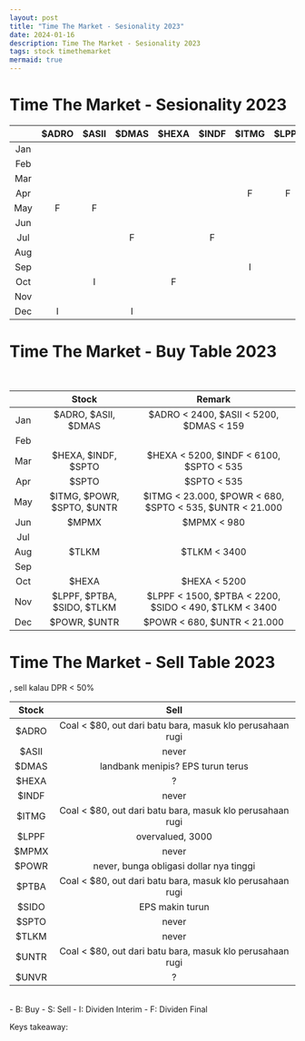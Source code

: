 ```yaml
---
layout: post
title: "Time The Market - Sesionality 2023"
date: 2024-01-16
description: Time The Market - Sesionality 2023
tags: stock timethemarket
mermaid: true
---
```


# Time The Market - Sesionality 2023

|  | $ADRO | $ASII | $DMAS | $HEXA | $INDF | $ITMG | $LPPF | $MPMX | $POWR | $PTBA | $SIDO | $SPTO | $TLKM | $UNTR | $UNVR | Total |
|:-:|:-:|:-:|:-:|:-:|:-:|:-:|:-:|:-:|:-:|:-:|:-:|:-:|:-:|:-:|:-:|:-:|
| Jan | | | | | | | | | | | | | | | | |
| Feb | | | | | | | | | | | | | | | | |
| Mar | | | | | | | | | | | | | | | | |
| Apr | | | | | | <span class="dividen">F</span>|  <span class="dividen">F</span> | | | | <span class="dividen">F</span> | | |<span class="dividen">F</span> | | 4 |
| May | <span class="dividen">F</span> | <span class="dividen">F</span> | | | | | | | | | | | | | | 2 |
| Jun | | | | |  | | | <span class="dividen">F</span> | <span class="dividen">F</span> | <span class="dividen">F</span> | | <span class="dividen">F</span> | <span class="dividen">F</span>| | | 5 |
| Jul | | | <span class="dividen">F</span> |  | <span class="dividen">F</span> | | | | | | | | | | <span class="dividen">F</span> | 3 |
| Aug | | | | | | | | | | | | | | | |
| Sep | | | | | | <span class="dividen">I</span> | | | | | | | | | | 1 |
| Oct | | <span class="dividen">I</span> |  |<span class="dividen">F</span> | | | | | | |<span class="dividen">I</span> | | |<span class="dividen">I</span> | | 4 |
| Nov | | | | | | | | | | | | <span class="dividen">I</span> | | | | 1 |
| Dec | <span class="dividen">I</span>  | | <span class="dividen">I</span> | | | | | | <span class="dividen">I</span>| | | | | | <span class="dividen">I</span> | 4 | 

# Time The Market - Buy Table 2023
<br />

| | Stock | Remark |
|:-:|:-:|:-:|
| Jan | $ADRO, $ASII, $DMAS | $ADRO < 2400, $ASII < 5200, $DMAS < 159 |
| Feb | | |
| Mar | $HEXA, $INDF, $SPTO | $HEXA < 5200, $INDF < 6100, $SPTO < 535 |
| Apr | $SPTO | $SPTO < 535 |
| May | $ITMG, $POWR, $SPTO, $UNTR | $ITMG < 23.000, $POWR < 680, $SPTO < 535, $UNTR < 21.000 |
| Jun | $MPMX | $MPMX < 980|
| Jul | | |
| Aug | $TLKM | $TLKM < 3400|
| Sep | | |
| Oct | $HEXA | $HEXA < 5200|
| Nov | $LPPF, $PTBA, $SIDO, $TLKM | $LPPF < 1500, $PTBA < 2200, $SIDO < 490, $TLKM < 3400  |
| Dec | $POWR, $UNTR | $POWR < 680, $UNTR < 21.000|


# Time The Market - Sell Table 2023

, sell kalau DPR < 50%

| Stock | Sell |
|:-:|:-:|
| $ADRO | Coal < $80, out dari batu bara, masuk klo perusahaan rugi | 
| $ASII | never | 
| $DMAS | landbank menipis? EPS turun terus | 
| $HEXA | ? | 
| $INDF | never | 
| $ITMG | Coal < $80, out dari batu bara, masuk klo perusahaan rugi |
| $LPPF | overvalued, 3000 | 
| $MPMX | never | 
| $POWR | never, bunga obligasi dollar nya tinggi | 
| $PTBA | Coal < $80, out dari batu bara, masuk klo perusahaan rugi |
| $SIDO | EPS makin turun | 
| $SPTO | never | 
| $TLKM | never | 
| $UNTR | Coal < $80, out dari batu bara, masuk klo perusahaan rugi | 
| $UNVR | ? | 



<br />
- <span class="buy">B</span>: Buy
- <span class="sell">S</span>: Sell
- <span class="dividen">I</span>: Dividen Interim
- <span class="dividen">F</span>: Dividen Final

Keys takeaway: